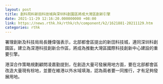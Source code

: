 ```yaml
---
layout: post
title: 創科局料新田科技城與深圳科創園區將成大灣區創新引擎
date: 2021-11-29 12:16:20.000000000 +08:00
link: https://news.rthk.hk/rthk/ch/component/k2/1621881-20211129.htm
categories: rthk
---
```


署理創新及科技局局長鍾偉强表示，北部都會區提出的新田科技城，連同深圳科創園區，建立為深港科技創新合作區，將成為推動大灣區國際科技創新中心建設的重要引擎。

港深合作策略規劃顧問凌嘉勤提到，在創造大量可發展用地方面，要在北部都會區改造大量現有棕地，並要在維港以外水域填海，認為兩者要一同推行，才有足夠發展用地。
